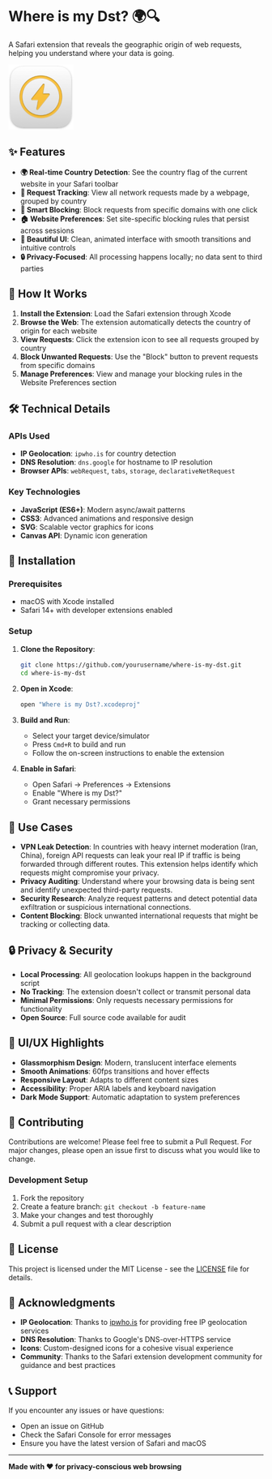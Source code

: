 # Where is my Dst? 🌍🔍

A Safari extension that reveals the geographic origin of web requests, helping you understand where your data is going.

<img src="Shared%20(App)/Resources/Icon.png" width="128" height="128" alt="Extension Icon">

## ✨ Features

- **🌍 Real-time Country Detection**: See the country flag of the current website in your Safari toolbar
- **📡 Request Tracking**: View all network requests made by a webpage, grouped by country
- **🚫 Smart Blocking**: Block requests from specific domains with one click
- **🏠 Website Preferences**: Set site-specific blocking rules that persist across sessions
- **🎨 Beautiful UI**: Clean, animated interface with smooth transitions and intuitive controls
- **🔒 Privacy-Focused**: All processing happens locally; no data sent to third parties

## 🚀 How It Works

1. **Install the Extension**: Load the Safari extension through Xcode
2. **Browse the Web**: The extension automatically detects the country of origin for each website
3. **View Requests**: Click the extension icon to see all requests grouped by country
4. **Block Unwanted Requests**: Use the "Block" button to prevent requests from specific domains
5. **Manage Preferences**: View and manage your blocking rules in the Website Preferences section

## 🛠 Technical Details

### APIs Used
- **IP Geolocation**: `ipwho.is` for country detection
- **DNS Resolution**: `dns.google` for hostname to IP resolution
- **Browser APIs**: `webRequest`, `tabs`, `storage`, `declarativeNetRequest`

### Key Technologies
- **JavaScript (ES6+)**: Modern async/await patterns
- **CSS3**: Advanced animations and responsive design
- **SVG**: Scalable vector graphics for icons
- **Canvas API**: Dynamic icon generation

## 🔧 Installation

### Prerequisites
- macOS with Xcode installed
- Safari 14+ with developer extensions enabled

### Setup
1. **Clone the Repository**:
   ```bash
   git clone https://github.com/yourusername/where-is-my-dst.git
   cd where-is-my-dst
   ```

2. **Open in Xcode**:
   ```bash
   open "Where is my Dst?.xcodeproj"
   ```

3. **Build and Run**:
   - Select your target device/simulator
   - Press `Cmd+R` to build and run
   - Follow the on-screen instructions to enable the extension

4. **Enable in Safari**:
   - Open Safari → Preferences → Extensions
   - Enable "Where is my Dst?"
   - Grant necessary permissions

## 🎯 Use Cases

- **VPN Leak Detection**: In countries with heavy internet moderation (Iran, China), foreign API requests can leak your real IP if traffic is being forwarded through different routes. This extension helps identify which requests might compromise your privacy.
- **Privacy Auditing**: Understand where your browsing data is being sent and identify unexpected third-party requests.
- **Security Research**: Analyze request patterns and detect potential data exfiltration or suspicious international connections.
- **Content Blocking**: Block unwanted international requests that might be tracking or collecting data.

## 🔒 Privacy & Security

- **Local Processing**: All geolocation lookups happen in the background script
- **No Tracking**: The extension doesn't collect or transmit personal data
- **Minimal Permissions**: Only requests necessary permissions for functionality
- **Open Source**: Full source code available for audit

## 🎨 UI/UX Highlights

- **Glassmorphism Design**: Modern, translucent interface elements
- **Smooth Animations**: 60fps transitions and hover effects
- **Responsive Layout**: Adapts to different content sizes
- **Accessibility**: Proper ARIA labels and keyboard navigation
- **Dark Mode Support**: Automatic adaptation to system preferences

## 🤝 Contributing

Contributions are welcome! Please feel free to submit a Pull Request. For major changes, please open an issue first to discuss what you would like to change.

### Development Setup
1. Fork the repository
2. Create a feature branch: `git checkout -b feature-name`
3. Make your changes and test thoroughly
4. Submit a pull request with a clear description

## 📄 License

This project is licensed under the MIT License - see the [LICENSE](LICENSE) file for details.

## 🙏 Acknowledgments

- **IP Geolocation**: Thanks to [ipwho.is](https://ipwho.is) for providing free IP geolocation services
- **DNS Resolution**: Thanks to Google's DNS-over-HTTPS service
- **Icons**: Custom-designed icons for a cohesive visual experience
- **Community**: Thanks to the Safari extension development community for guidance and best practices

## 📞 Support

If you encounter any issues or have questions:
- Open an issue on GitHub
- Check the Safari Console for error messages
- Ensure you have the latest version of Safari and macOS

---

**Made with ❤️ for privacy-conscious web browsing**
